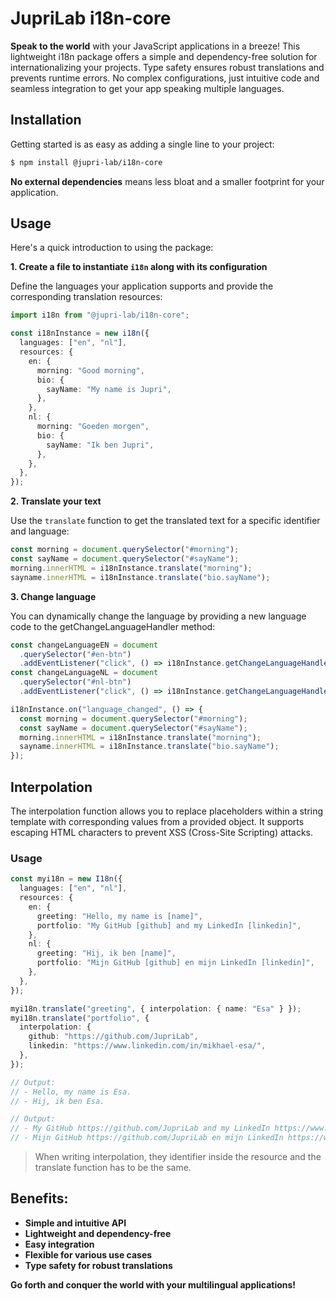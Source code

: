 # JupriLab i18n-core

**Speak to the world** with your JavaScript applications in a breeze! This lightweight i18n package offers a simple and dependency-free solution for internationalizing your projects. Type safety ensures robust translations and prevents runtime errors. No complex configurations, just intuitive code and seamless integration to get your app speaking multiple languages.

## Installation

Getting started is as easy as adding a single line to your project:

```bash
$ npm install @jupri-lab/i18n-core
```

**No external dependencies** means less bloat and a smaller footprint for your application.

## Usage

Here's a quick introduction to using the package:

**1. Create a file to instantiate `i18n` along with its configuration**

Define the languages your application supports and provide the corresponding translation resources:

```ts
import i18n from "@jupri-lab/i18n-core";

const i18nInstance = new i18n({
  languages: ["en", "nl"],
  resources: {
    en: {
      morning: "Good morning",
      bio: {
        sayName: "My name is Jupri",
      },
    },
    nl: {
      morning: "Goeden morgen",
      bio: {
        sayName: "Ik ben Jupri",
      },
    },
  },
});
```

**2. Translate your text**

Use the `translate` function to get the translated text for a specific identifier and language:

```ts
const morning = document.querySelector("#morning");
const sayName = document.querySelector("#sayName");
morning.innerHTML = i18nInstance.translate("morning");
sayname.innerHTML = i18nInstance.translate("bio.sayName");
```

**3. Change language**

You can dynamically change the language by providing a new language code to the getChangeLanguageHandler method:

```ts
const changeLanguageEN = document
  .querySelector("#en-btn")
  .addEventListener("click", () => i18nInstance.getChangeLanguageHandler("en"));
const changeLanguageNL = document
  .querySelector("#nl-btn")
  .addEventListener("click", () => i18nInstance.getChangeLanguageHandler("nl"));

i18nInstance.on("language_changed", () => {
  const morning = document.querySelector("#morning");
  const sayName = document.querySelector("#sayName");
  morning.innerHTML = i18nInstance.translate("morning");
  sayname.innerHTML = i18nInstance.translate("bio.sayName");
});
```

## Interpolation

The interpolation function allows you to replace placeholders within a string template with corresponding values from a provided object. It supports escaping HTML characters to prevent XSS (Cross-Site Scripting) attacks.

### Usage

```ts
const myi18n = new I18n({
  languages: ["en", "nl"],
  resources: {
    en: {
      greeting: "Hello, my name is [name]",
      portfolio: "My GitHub [github] and my LinkedIn [linkedin]",
    },
    nl: {
      greeting: "Hij, ik ben [name]",
      portfolio: "Mijn GitHub [github] en mijn LinkedIn [linkedin]",
    },
  },
});
```

```ts
myi18n.translate("greeting", { interpolation: { name: "Esa" } });
myi18n.translate("portfolio", {
  interpolation: {
    github: "https://github.com/JupriLab",
    linkedin: "https://www.linkedin.com/in/mikhael-esa/",
  },
});

// Output:
// - Hello, my name is Esa.
// - Hij, ik ben Esa.

// Output:
// - My GitHub https://github.com/JupriLab and my LinkedIn https://www.linkedin.com/in/mikhael-esa/
// - Mijn GitHub https://github.com/JupriLab en mijn LinkedIn https://www.linkedin.com/in/mikhael-esa/
```

> When writing interpolation, they identifier inside the resource and the translate function has to be the same.

## Benefits:

- **Simple and intuitive API**
- **Lightweight and dependency-free**
- **Easy integration**
- **Flexible for various use cases**
- **Type safety for robust translations**

**Go forth and conquer the world with your multilingual applications!**
